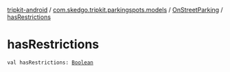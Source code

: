 [tripkit-android](../../index.md) / [com.skedgo.tripkit.parkingspots.models](../index.md) / [OnStreetParking](index.md) / [hasRestrictions](./has-restrictions.md)

# hasRestrictions

`val hasRestrictions: `[`Boolean`](https://kotlinlang.org/api/latest/jvm/stdlib/kotlin/-boolean/index.html)